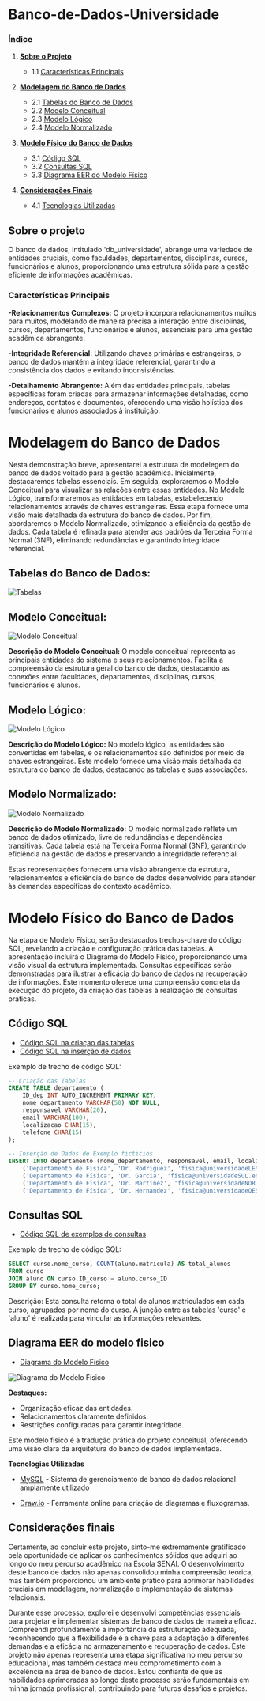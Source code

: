# Banco-de-Dados-Universidade

 ### Índice
1. [**Sobre o Projeto**](#sobre-o-projeto)
    - 1.1 [Características Principais](#características-principais)

2. [**Modelagem do Banco de Dados**](#modelagem-do-banco-de-dados)
    - 2.1 [Tabelas do Banco de Dados](#tabelas-do-banco-de-dados)
    - 2.2 [Modelo Conceitual](#modelo-conceitual)
    - 2.3 [Modelo Lógico](#modelo-lógico)
    - 2.4 [Modelo Normalizado](#modelo-normalizado)

3. [**Modelo Físico do Banco de Dados**](#modelo-físico-do-banco-de-dados)
    - 3.1 [Código SQL](#código-sql)
    - 3.2 [Consultas SQL](#consultas-sql)
    - 3.3 [Diagrama EER do Modelo Físico](#diagrama-eer-do-modelo-físico)

4. [**Considerações Finais**](#considerações-finais)
    - 4.1 [Tecnologias Utilizadas](#tecnologias-utilizadas)

## Sobre o projeto

O banco de dados, intitulado 'db_universidade', abrange uma variedade de entidades cruciais, como faculdades, departamentos, disciplinas, cursos, funcionários e alunos, proporcionando uma estrutura sólida para a gestão eficiente de informações acadêmicas.

### Características Principais

**-Relacionamentos Complexos:**
O projeto incorpora relacionamentos muitos para muitos, modelando de maneira precisa a interação entre disciplinas, cursos, departamentos, funcionários e alunos, essenciais para uma gestão acadêmica abrangente.

**-Integridade Referencial:**
Utilizando chaves primárias e estrangeiras, o banco de dados mantém a integridade referencial, garantindo a consistência dos dados e evitando inconsistências.

**-Detalhamento Abrangente:**
Além das entidades principais, tabelas específicas foram criadas para armazenar informações detalhadas, como endereços, contatos e documentos, oferecendo uma visão holística dos funcionários e alunos associados à instituição.

# Modelagem do Banco de Dados

Nesta demonstração breve, apresentarei a estrutura de modelegem do banco de dados voltado para a gestão acadêmica. Inicialmente, destacaremos tabelas essenciais. Em seguida, exploraremos o Modelo Conceitual para visualizar as relações entre essas entidades.
No Modelo Lógico, transformaremos as entidades em tabelas, estabelecendo relacionamentos através de chaves estrangeiras. Essa etapa fornece uma visão mais detalhada da estrutura do banco de dados.
Por fim, abordaremos o Modelo Normalizado, otimizando a eficiência da gestão de dados. Cada tabela é refinada para atender aos padrões da Terceira Forma Normal (3NF), eliminando redundâncias e garantindo integridade referencial.

## Tabelas do Banco de Dados:

![Tabelas](https://github.com/1GM1910/Banco-de-Dados-Universidade/blob/main/diagramas/TABELAS.png?raw=true)

## Modelo Conceitual:

![Modelo Conceitual](https://github.com/1GM1910/Banco-de-Dados-Universidade/blob/main/diagramas/MODELO_CONCEITUAL.drawio.png?raw=true)

**Descrição do Modelo Conceitual:**
O modelo conceitual representa as principais entidades do sistema e seus relacionamentos. Facilita a compreensão da estrutura geral do banco de dados, destacando as conexões entre faculdades, departamentos, disciplinas, cursos, funcionários e alunos.

## Modelo Lógico:

![Modelo Lógico](https://github.com/1GM1910/Banco-de-Dados-Universidade/blob/main/diagramas/MODELO_LOGICO.drawio.png?raw=true)

**Descrição do Modelo Lógico:**
No modelo lógico, as entidades são convertidas em tabelas, e os relacionamentos são definidos por meio de chaves estrangeiras. Este modelo fornece uma visão mais detalhada da estrutura do banco de dados, destacando as tabelas e suas associações.

## Modelo Normalizado:

![Modelo Normalizado](https://github.com/1GM1910/Banco-de-Dados-Universidade/blob/main/diagramas/MODELO_NORMALIZADO.drawio.png?raw=true)

**Descrição do Modelo Normalizado:**
O modelo normalizado reflete um banco de dados otimizado, livre de redundâncias e dependências transitivas. Cada tabela está na Terceira Forma Normal (3NF), garantindo eficiência na gestão de dados e preservando a integridade referencial.

Estas representações fornecem uma visão abrangente da estrutura, relacionamentos e eficiência do banco de dados desenvolvido para atender às demandas específicas do contexto acadêmico.

# Modelo Físico do Banco de Dados 

Na etapa de Modelo Físico, serão destacados trechos-chave do código SQL, revelando a criação e configuração prática das tabelas. A apresentação incluirá o Diagrama do Modelo Físico, proporcionando uma visão visual da estrutura implementada. Consultas específicas serão demonstradas para ilustrar a eficácia do banco de dados na recuperação de informações. Este momento oferece uma compreensão concreta da execução do projeto, da criação das tabelas à realização de consultas práticas.

## Código SQL

- [Código SQL na criaçao das tabelas ](https://github.com/1GM1910/Banco-de-Dados-Universidade/blob/main/db_universidade/db_tabelas.sql)
- [Código SQL na inserção de dados](https://github.com/1GM1910/Banco-de-Dados-Universidade/blob/main/db_universidade/dados_fict%C3%ADcios.sql) 

Exemplo de trecho de código SQL:
```sql
-- Criação das Tabelas
CREATE TABLE departamento (
    ID_dep INT AUTO_INCREMENT PRIMARY KEY,     
    nome_departamento VARCHAR(50) NOT NULL,    
    responsavel VARCHAR(20),                  
    email VARCHAR(100),                      
    localizacao CHAR(15),                     
    telefone CHAR(15)                          
);

-- Inserção de Dados de Exemplo ficticios
INSERT INTO departamento (nome_departamento, responsavel, email, localizacao, telefone, faculdade_ID) VALUES
    ('Departamento de Física', 'Dr. Rodriguez', 'fisica@universidadeLESTE.edu.br', 'ZONALESTE', '+1112233445', '1'),
    ('Departamento de Física', 'Dr. Garcia', 'fisica@universidadeSUL.edu.br', 'ZONASUL', '+1112233446', '2'),
    ('Departamento de Física', 'Dr. Martinez', 'fisica@universidadeNORTE.edu.br', 'ZONANORTE', '+1112233447', '3'),
    ('Departamento de Física', 'Dr. Hernandez', 'fisica@universidadeOESTE.edu.br', 'ZONAOESTE', '+1112233448', '4'):
```

## Consultas SQL 

- [Código SQL de exemplos de consultas ](https://github.com/1GM1910/Banco-de-Dados-Universidade/blob/main/db_universidade/Selects.sql)

Exemplo de trecho de código SQL:
```sql
SELECT curso.nome_curso, COUNT(aluno.matricula) AS total_alunos
FROM curso
JOIN aluno ON curso.ID_curso = aluno.curso_ID
GROUP BY curso.nome_curso;
```
Descrição:
Esta consulta retorna o total de alunos matriculados em cada curso, agrupados por nome do curso. A junção entre as tabelas 'curso' e 'aluno' é realizada para vincular as informações relevantes.


##  Diagrama EER do modelo fisico

- [Diagrama do Modelo Físico](https://github.com/1GM1910/Banco-de-Dados-Universidade/blob/main/db_universidade/Diagrama%20EER%20-%20Modelo%20Fisico.mwb)

![Diagrama do Modelo Físico](https://github.com/1GM1910/Banco-de-Dados-Universidade/blob/main/diagramas/MODELO%20FISICO.png)

**Destaques:**
- Organização eficaz das entidades.
- Relacionamentos claramente definidos.
- Restrições configuradas para garantir integridade.

Este modelo físico é a tradução prática do projeto conceitual, oferecendo uma visão clara da arquitetura do banco de dados implementada.


**Tecnologias Utilizadas**


   - [MySQL](https://www.mysql.com/) - Sistema de gerenciamento de banco de dados relacional amplamente utilizado


   - [Draw.io](https://www.draw.io/) - Ferramenta online para criação de diagramas e fluxogramas. 

## Considerações finais

Certamente, ao concluir este projeto, sinto-me extremamente gratificado pela oportunidade de aplicar os conhecimentos sólidos que adquiri ao longo do meu percurso acadêmico na Escola SENAI. O desenvolvimento deste banco de dados não apenas consolidou minha compreensão teórica, mas também proporcionou um ambiente prático para aprimorar habilidades cruciais em modelagem, normalização e implementação de sistemas relacionais.

Durante esse processo, explorei e desenvolvi competências essenciais para projetar e implementar sistemas de banco de dados de maneira eficaz. Compreendi profundamente a importância da estruturação adequada, reconhecendo que a flexibilidade é a chave para a adaptação a diferentes demandas e a eficácia no armazenamento e recuperação de dados.
Este projeto não apenas representa uma etapa significativa no meu percurso educacional, mas também destaca meu comprometimento com a excelência na área de banco de dados. Estou confiante de que as habilidades aprimoradas ao longo deste processo serão fundamentais em minha jornada profissional, contribuindo para futuros desafios e projetos.




